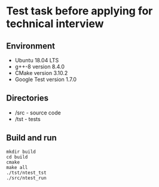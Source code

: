 # Test task before applying for technical interview

## Environment

- Ubuntu 18.04 LTS
- g++-8 version 8.4.0
- CMake version 3.10.2
- Google Test version 1.7.0

## Directories

- /src - source code
- /tst - tests

## Build and run

    mkdir build
    cd build
    cmake
    make all
    ./tst/ntest_tst
    ./src/ntest_run


